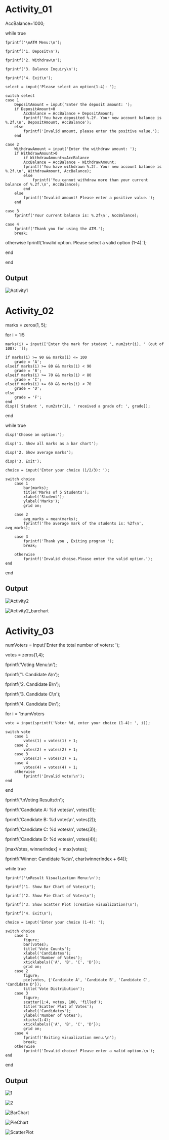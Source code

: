 # Activity_01


AccBalance=1000;

while true

    fprintf('\nATM Menu:\n');
    
    fprintf('1. Deposit\n');
    
    fprintf('2. Withdraw\n');

    fprintf('3. Balance Inquiry\n');
    
    fprintf('4. Exit\n');

    select = input('Please select an option(1-4): ');

    switch select
    case 1
        DepositAmount = input('Enter the deposit amount: ');
        if DepositAmount>0
            AccBalance = AccBalance + DepositAmount;
            fprintf('You have deposited %.2f. Your new account balance is %.2f.\n', DepositAmount, AccBalance');
        else
            fprintf('Invalid amount, please enter the positive value.');
        end

    case 2
        WithdrawAmount = input('Enter the withdraw amount: ');
        if WithdrawAmount>0
            if WithdrawAmount<=AccBalance
            AccBalance = AccBalance - WithdrawAmount;
            fprintf('You have withdrawn %.2f. Your new account balance is %.2f.\n', WithdrawAmount, AccBalance);
            else
                fprintf('You cannot withdraw more than your current balance of %.2f.\n', AccBalance);
            end
        else
            fprintf('Invalid amount! Please enter a positive value.');
        end

    case 3
        fprintf('Your current balance is: %.2f\n', AccBalance);
            
    case 4
        fprintf('Thank you for using the ATM.');
        break; 
            
   otherwise
        fprintf('Invalid option. Please select a valid option (1-4).');

   end
   
end


## Output

![Activity1](https://github.com/user-attachments/assets/6b89f598-5e3b-4bc2-af44-444257730a6c)


# Activity_02


marks = zeros(1, 5);

for i = 1:5

    marks(i) = input(['Enter the mark for student ', num2str(i), ' (out of 100): ']);
    
    if marks(i) >= 90 && marks(i) <= 100
        grade = 'A';
    elseif marks(i) >= 80 && marks(i) < 90
        grade = 'B';
    elseif marks(i) >= 70 && marks(i) < 80
        grade = 'C';
    elseif marks(i) >= 60 && marks(i) < 70
        grade = 'D';
    else
        grade = 'F';
    end
    disp(['Student ', num2str(i), ' received a grade of: ', grade]);
end

while true

    disp('Choose an option:');
    
    disp('1. Show all marks as a bar chart');

    disp('2. Show average marks');
    
    disp('3. Exit');
    
    choice = input('Enter your choice (1/2/3): ');
    
    switch choice
        case 1 
            bar(marks); 
            title('Marks of 5 Students');
            xlabel('Student');
            ylabel('Marks');
            grid on;
        
        case 2
            avg_marks = mean(marks); 
            fprintf('The average mark of the students is: %2f\n', avg_marks);

        case 3
            fprintf('Thank you , Exiting program ');
            break;

        otherwise
            fprintf('Invalid choise.Please enter the valid option.');
    end
    
end


## Output


![Activity2](https://github.com/user-attachments/assets/cfa2f7fb-2a2a-48b4-9a2a-6f3de6ff1de9)


![Activity2_barchart](https://github.com/user-attachments/assets/d3c857ed-72dd-48e8-93c2-866acc9e8fab)



# Activity_03


numVoters = input('Enter the total number of voters: ');

votes = zeros(1,4);

fprintf('Voting Menu:\n');

fprintf('1. Candidate A\n');

fprintf('2. Candidate B\n');

fprintf('3. Candidate C\n');

fprintf('4. Candidate D\n');

for i = 1:numVoters

    vote = input(sprintf('Voter %d, enter your choice (1-4): ', i));
    
    switch vote
        case 1
            votes(1) = votes(1) + 1;
        case 2
            votes(2) = votes(2) + 1;
        case 3
            votes(3) = votes(3) + 1;
        case 4
            votes(4) = votes(4) + 1;
        otherwise
            fprintf('Invalid vote!\n');
    end
    
end


fprintf('\nVoting Results:\n');

fprintf('Candidate A: %d votes\n', votes(1));

fprintf('Candidate B: %d votes\n', votes(2));

fprintf('Candidate C: %d votes\n', votes(3));

fprintf('Candidate D: %d votes\n', votes(4));


[maxVotes, winnerIndex] = max(votes);

fprintf('Winner: Candidate %c\n', char(winnerIndex + 64));

while true

    fprintf('\nResult Visualization Menu:\n');
    
    fprintf('1. Show Bar Chart of Votes\n');
    
    fprintf('2. Show Pie Chart of Votes\n');
    
    fprintf('3. Show Scatter Plot (creative visualization)\n');
    
    fprintf('4. Exit\n');

    choice = input('Enter your choice (1-4): ');

    switch choice
        case 1
            figure;
            bar(votes);
            title('Vote Counts');
            xlabel('Candidates');
            ylabel('Number of Votes');
            xticklabels({'A', 'B', 'C', 'D'});
            grid on;
        case 2
            figure;
            pie(votes, {'Candidate A', 'Candidate B', 'Candidate C', 'Candidate D'});
            title('Vote Distribution');
        case 3
            figure;
            scatter(1:4, votes, 100, 'filled');
            title('Scatter Plot of Votes');
            xlabel('Candidates');
            ylabel('Number of Votes');
            xticks(1:4);
            xticklabels({'A', 'B', 'C', 'D'});
            grid on;
        case 4
            fprintf('Exiting visualization menu.\n');
            break;
        otherwise
            fprintf('Invalid choice! Please enter a valid option.\n');
    end
end


## Output


![1](https://github.com/user-attachments/assets/5646d0b9-d047-4ea4-9c6a-63be85d70f38)

![2](https://github.com/user-attachments/assets/4e731e42-03cf-49dd-8697-b90b11809670)

![BarChart](https://github.com/user-attachments/assets/277464f8-3aab-4ef6-8da1-9b9e22a1af0b)

![PieChart](https://github.com/user-attachments/assets/edd447f8-4065-4447-8515-b3b4a5fd0e31)

![ScatterPlot](https://github.com/user-attachments/assets/26bbba62-1954-4a8e-b1e2-722748c410e3)





